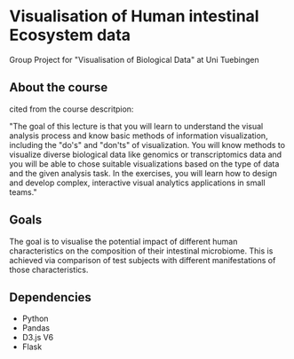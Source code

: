 # Visualisation of Human intestinal Ecosystem data

Group Project for "Visualisation of Biological Data" at Uni Tuebingen

## About the course

cited from the course descritpion:

"The goal of this lecture is that you will learn to understand the visual analysis process and know basic methods of information visualization, including the "do's" and
"don'ts" of visualization. You will know methods to visualize diverse biological data like genomics or transcriptomics data and you will be able to chose suitable visualizations based on the type of data and the given analysis task. In the exercises, you will learn how to design and develop complex, interactive visual analytics applications in small teams."

## Goals

The goal is to visualise the potential impact of different human characteristics on the composition of their  intestinal microbiome. This is achieved via comparison of test subjects with different manifestations of those characteristics.

## Dependencies

- Python
- Pandas
- D3.js V6
- Flask